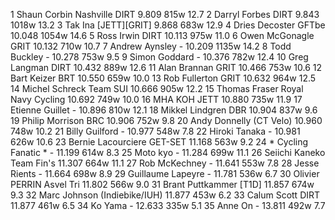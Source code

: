   1  Shaun Corbin Nashville  DIRT  9.809    815w  12.7
  2  Darryl Forbes  DIRT  9.843    1018w  13.2
  3  Tak Ina  [JETT][GRIT]  9.868    683w  12.9
  4  Dries Decoster  GFTbe  10.048    1054w  14.6
  5  Ross Irwin  DIRT  10.113    975w  11.0
  6  Owen McGonagle  GRIT  10.132    710w  10.7
  7  Andrew Aynsley  -  10.209    1135w  14.2
  8  Todd Buckley  -  10.278    753w  9.5
  9  Simon Goddard  -  10.376    782w  12.4
 10  Greg Langman  DIRT  10.432    889w  12.6
 11  Alan Brannan  GRIT  10.466    753w  10.6
 12  Bart Keizer  BRT  10.550    659w  10.0
 13  Rob Fullerton  GRIT  10.632    964w  12.5
 14  Michel Schreck  Team SUI  10.666    905w  12.2
 15  Thomas Fraser  Royal Navy Cycling  10.692    749w  10.0
 16  MHA KOH  JETT  10.880    735w  11.9
 17  Etienne Guillet  -  10.896    810w  12.1
 18  Mikkel Lindgren  DBR  10.904    837w  9.6
 19  Philip Morrison  BRC  10.906    752w  9.8
 20  Andy Donnelly  (CT Velo)    10.960    748w  10.2
 21  Billy Guilford  -  10.977    548w  7.8
 22  Hiroki Tanaka  -  10.981    626w  10.6
 23  Bernie Lacourciere  GET-SET  11.168    563w  9.2
 24  * Cycling Fanatic *  -  11.199    614w  8.3
 25  Moto kyo  -  11.284    699w  11.1
 26  Seiichi Kaneko  Team Fin's  11.307    664w  11.1
 27  Rob McKechney  -  11.641    553w  7.8
 28  Jesse Rients  -  11.664    698w  8.9
 29  Guillaume Lapeyre  -  11.781    536w  6.7
 30  Olivier PERRIN  Asvel Tri  11.802    566w  9.0
 31  Brant Puttkammer  [T1D]    11.857    674w  9.3
 32  Marc Johnson  (Indiebike/IUH)    11.877    453w  6.2
 33  Calum Scott  DIRT  11.877    461w  6.5
 34  Ko Yama  -  12.633    335w  5.1
 35  Anne On  -  13.811    492w  7.7
